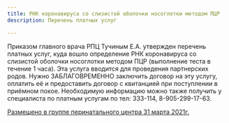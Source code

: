 ```yaml
---
title: РНК коронавируса со слизистой оболочки носоглотки методом ПЦР
description: Перечень платных услуг

---
```

Приказом главного врача РПЦ Тучиным Е.А. утвержден перечень платных услуг, куда вошло определение РНК коронавируса со слизистой оболочки носоглотки методом ПЦР (выполнение теста в течение 1 часа). Эта услуга вводится для проведения партнерских родов. Нужно ЗАБЛАГОВРЕМЕННО заключить договор на эту услугу, оплатить её и предоставить договор с квитанцией при поступлении в приёмном покое. Необходимую информацию можно также получить у специалиста по платным услугам по тел: 333-114, 8-905-299-17-63.  
  
[Размещено в группе перинатального центра 31 марта 2021г.]()